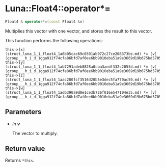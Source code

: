 # Luna::Float4::operator*=

```c++
Float4 & operator*=(const Float4 &v)
```

Multiplies this vector with one vector, and stores the result to this vector. 

This function performs the following operations: 
```
this->[x](struct_luna_1_1_float4_1a6b05cac69c0301ab972c27ce208373be.md) *= [v](group___h_i_d_1gga912f74cfa86bfd7af0ee6bb9010eba51a9e3669d19b675bd57058fd4664205d2a.md).x;
this->[y](struct_luna_1_1_float4_1ab7291adeb8828a0cba3aedf332c2053d.md) *= [v](group___h_i_d_1gga912f74cfa86bfd7af0ee6bb9010eba51a9e3669d19b675bd57058fd4664205d2a.md).y;
this->[z](struct_luna_1_1_float4_1aac280fcf3516d20b5e3dec5fa770ac50.md) *= [v](group___h_i_d_1gga912f74cfa86bfd7af0ee6bb9010eba51a9e3669d19b675bd57058fd4664205d2a.md).z;
this->[w](struct_luna_1_1_float4_1adb390a9d0e1ce3b726f016e547104e35.md) *= [v](group___h_i_d_1gga912f74cfa86bfd7af0ee6bb9010eba51a9e3669d19b675bd57058fd4664205d2a.md).w;
```


## Parameters
* *in* **v**

    The vector to multiply. 

## Return value
Returns `*this`. 

